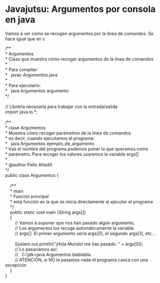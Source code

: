 <h1>
	Javajutsu: Argumentos por consola en java</h1>
<p>
	Vamos a ver c&oacute;mo se recogen argumentos por la l&iacute;nea de comandos. Se hace igual que en c</p>
<p>
	/**<br />
	* Argumentos<br />
	* Clase que muestra c&oacute;mo recoger argumentos de la l&iacute;nea de comandos<br />
	*<br />
	* Para compilar:<br />
	*&nbsp;&nbsp; javac Argumentos.java<br />
	*<br />
	* Para ejecutarlo:<br />
	*&nbsp;&nbsp; java Argumentos argumento<br />
	*/<br />
	&nbsp;<br />
	// Librer&iacute;a necesaria para trabajar con la entrada/salida<br />
	import java.io.*;<br />
	&nbsp;<br />
	/**<br />
	* clase Argumentos<br />
	* Muestra c&oacute;mo recoger par&aacute;metros de la linea de comandos<br />
	* es decir, cuando ejecutamos el programa:<br />
	*&nbsp;&nbsp; java Argumentos ejemplo_de_argumento<br />
	* tras el nombre del programa podemos poner lo que queramos como<br />
	* par&aacute;metro. Para recoger los valores usaremos la variable args[]<br />
	*<br />
	* @author Pello Altadill<br />
	*/<br />
	public class Argumentos {<br />
	&nbsp;&nbsp; &nbsp;<br />
	&nbsp;&nbsp; &nbsp;/**<br />
	&nbsp;&nbsp; &nbsp;* main<br />
	&nbsp;&nbsp; &nbsp;* Funci&oacute;n principal<br />
	&nbsp;&nbsp; &nbsp;* esta funci&oacute;n es la que se inicia directamente al ejecutar el programa<br />
	&nbsp;&nbsp; &nbsp;*/<br />
	&nbsp;&nbsp; &nbsp;public static void main (String args[])<br />
	&nbsp;&nbsp; &nbsp;{<br />
	&nbsp;&nbsp; &nbsp;&nbsp;&nbsp; &nbsp;// Vamos a suponer que nos han pasado alg&uacute;n argumento,<br />
	&nbsp;&nbsp; &nbsp;&nbsp;&nbsp; &nbsp;// Los argumentos los recoge autom&aacute;ticamente la variable<br />
	&nbsp;&nbsp; &nbsp;&nbsp;&nbsp; &nbsp;// args[]. El primer argumento ser&iacute;a args[0], el segundo args[1], etc...<br />
	&nbsp;&nbsp; &nbsp;&nbsp;&nbsp; &nbsp;<br />
	&nbsp;&nbsp; &nbsp;&nbsp;&nbsp; &nbsp;System.out.println(&quot;&iexcl;Hola Mundo! me has pasado: &quot; + args[0]);<br />
	&nbsp;&nbsp; &nbsp;&nbsp;&nbsp; &nbsp;// Lo pasariamos as&iacute;:<br />
	&nbsp;&nbsp; &nbsp;&nbsp;&nbsp; &nbsp;//&nbsp;&nbsp; C:\jdk&gt;java Argumentos blablabla<br />
	&nbsp;&nbsp; &nbsp;&nbsp;&nbsp; &nbsp;// ATENCI&Oacute;N, si NO le pasamos nada el programa casca con una excepci&oacute;n<br />
	&nbsp;&nbsp; &nbsp;}<br />
	}</p>
